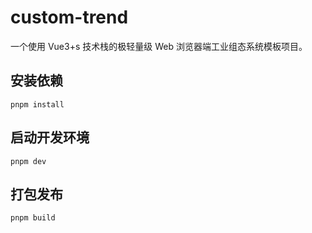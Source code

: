 # custom-trend

一个使用 Vue3+s 技术栈的极轻量级 Web 浏览器端工业组态系统模板项目。

## 安装依赖

```shell
pnpm install
```

## 启动开发环境

```shell
pnpm dev
```

## 打包发布

```shell
pnpm build
```
